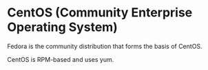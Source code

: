 # CentOS (Community Enterprise Operating System)

Fedora is the community distribution that forms the basis of CentOS.

CentOS is RPM-based and uses yum.
